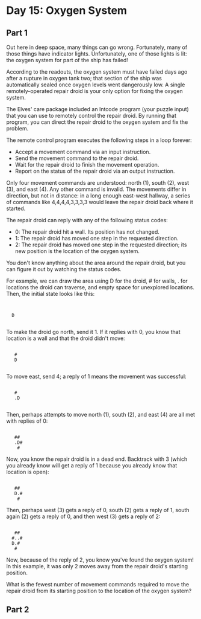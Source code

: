 # Day 15: Oxygen System

## Part 1

Out here in deep space, many things can go wrong. Fortunately, many of those
things have indicator lights. Unfortunately, one of those lights is lit: the
oxygen system for part of the ship has failed!

According to the readouts, the oxygen system must have failed days ago after a
rupture in oxygen tank two; that section of the ship was automatically sealed
once oxygen levels went dangerously low. A single remotely-operated repair droid
is your only option for fixing the oxygen system.

The Elves' care package included an Intcode program (your puzzle input) that you
can use to remotely control the repair droid. By running that program, you can
direct the repair droid to the oxygen system and fix the problem.

The remote control program executes the following steps in a loop forever:

- Accept a movement command via an input instruction.
- Send the movement command to the repair droid.
- Wait for the repair droid to finish the movement operation.
- Report on the status of the repair droid via an output instruction.

Only four movement commands are understood: north (1), south (2), west (3), and
east (4). Any other command is invalid. The movements differ in direction, but
not in distance: in a long enough east-west hallway, a series of commands like
4,4,4,4,3,3,3,3 would leave the repair droid back where it started.

The repair droid can reply with any of the following status codes:

- 0: The repair droid hit a wall. Its position has not changed.
- 1: The repair droid has moved one step in the requested direction.
- 2: The repair droid has moved one step in the requested direction; its new
  position is the location of the oxygen system.

You don't know anything about the area around the repair droid, but you can
figure it out by watching the status codes.

For example, we can draw the area using D for the droid, # for walls, . for
locations the droid can traverse, and empty space for unexplored locations.
Then, the initial state looks like this:

 ```         


   D  


```    
      
To make the droid go north, send it 1. If it replies with 0, you know that
location is a wall and that the droid didn't move:

```

   #  
   D  


```   
      
To move east, send 4; a reply of 1 means the movement was successful:

```
      
   #  
   .D 


```   

Then, perhaps attempts to move north (1), south (2), and east (4) are all met with replies of 0:

```
      
   ## 
   .D#
    # 

```

Now, you know the repair droid is in a dead end. Backtrack with 3 (which you already know will get a reply of 1 because you already know that location is open):

```

   ## 
   D.#
    # 

```

Then, perhaps west (3) gets a reply of 0, south (2) gets a reply of 1, south again (2) gets a reply of 0, and then west (3) gets a reply of 2:

```
      
   ## 
  #..#
  D.# 
   #  

```

Now, because of the reply of 2, you know you've found the oxygen system! In this example, it was only 2 moves away from the repair droid's starting position.

What is the fewest number of movement commands required to move the repair droid from its starting position to the location of the oxygen system?

## Part 2

